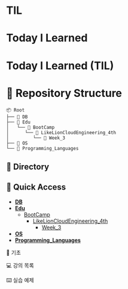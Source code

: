 # TIL
# Today I Learned

# Today I Learned (TIL)


# 📂 Repository Structure

```
📦 Root
├── 📁 DB
├── 📁 Edu
│   └── 📁 BootCamp
│      └── 📁 LikeLionCloudEngineering_4th
│         └── 📁 Week_3
├── 📁 OS
└── 📁 Programming_Languages
```

## 📂 Directory
## 🔗 Quick Access
- **[DB](./DB)**
- **[Edu](./Edu)**
  - [BootCamp](./Edu/BootCamp)
    - [LikeLionCloudEngineering_4th](./Edu/BootCamp/LikeLionCloudEngineering_4th)
      - [Week_3](./Edu/BootCamp/LikeLionCloudEngineering_4th/Week_3)
- **[OS](./OS)**
- **[Programming_Languages](./Programming_Languages)**



📝 기초





💻 강의 목록





⌨️ 실습 예제
